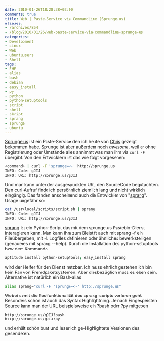 ```yaml
---
date: 2010-01-26T18:28:38+02:00
comments: true
title: Web | Paste-Service via CommandLine (Sprunge.us)
aliases:
- /archives/854
- /blog/2010/01/26/web-paste-service-via-commandline-sprunge-us
categories:
- Development
- Linux
- Web
- ubuntuusers
- Shell
tags:
- PHP
- alias
- bash
- debian
- easy_install
- py
- python
- python-setuptools
- script
- shell
- skript
- sprang
- sprunge
- ubuntu
---
```


[Sprunge.us](http://sprunge.us) ist ein Paste-Service den ich heute von
[Chris](http://cryzed.de) gezeigt bekommen habe. Sprunge ist aber außerdem
noch _awesome_, weil er ohne Registrierung oder Umstände alles annimmt was
man ihm via `curl -F `übergibt. Von den Entwicklern ist das wie folgt
vorgesehen:

``` bash
<command> | curl -F 'sprunge=<-' http://sprunge.us
INFO: Code: gJIJ
INFO: URL: http://sprunge.us/gJIJ

```

Und man kann unter der ausgespuckten URL den SourceCode begutachten. Den
curl-Aufruf finde ich persöhnlich ziemlich lang und nicht wirklich
eingängig. Das fanden anscheinend auch die Entwickler von
"[sprang](http://github.com/jingleman/sprang)". Usage ungefähr so:

``` bash
cat /usr/local/scripts/script.sh | sprang
INFO: Code: gJIJ
INFO: URL: http://sprunge.us/gJIJ
```

[sprang](http://github.com/jingleman/sprang) ist ein Python-Script das mit
dem sprunge.us Pastebin-Dienst interagieren kann. Man kann ihm zum
Bleistift auch mit sprang -f ein Fileübergeben, mit -L Logfiles definieren
oder ähnliches bewerkstelligen (genaueres mit sprang --help). Durch die
Installation des python-setuptools bzw dem Kommando

``` bash
aptitude install python-setuptools; easy_install sprang
```

wird der Helfer für den Dienst nutzbar. Ich muss ehrlich gestehen ich bin
kein Fan von Fremdpaketsystemen. Aber diesbezüglich muss es eben sein.
Alternative ist natürlich ein Bash-alias

``` bash
alias sprang="curl -F 'sprunge=<-' http://sprunge.us"
```

Wobei somit die Restfunktionalität des sprang-scripts verloren geht.
Besonders schön ist auch das Syntax Highlightning. Je nach Eingespeisten
Source kann man der URL beispielsweise ein ?bash oder ?py mitgeben

```
http://sprunge.us/gJIJ?bash
http://sprunge.us/gJIJ?py
```

und erhält schön bunt und leserlich ge-Highlightete Versionen des gesendeten.
